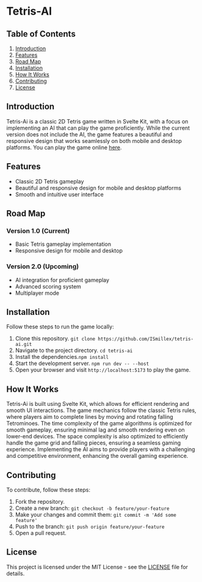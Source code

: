 # Tetris-AI

## Table of Contents
1. [Introduction](#introduction)
2. [Features](#features)
3. [Road Map](#road-map)
4. [Installation](#installation)
5. [How It Works](#how-it-works)
6. [Contributing](#contributing)
7. [License](#license)


## Introduction
Tetris-Ai is a classic 2D Tetris game written in Svelte Kit, with a focus on implementing an AI that can play the game proficiently. While the current version does not include the AI, the game features a beautiful and responsive design that works seamlessly on both mobile and desktop platforms. You can play the game online [here](https://archyn.com.tr/games/tetris).

## Features

- Classic 2D Tetris gameplay
- Beautiful and responsive design for mobile and desktop platforms
- Smooth and intuitive user interface

## Road Map

### Version 1.0 (Current)
- Basic Tetris gameplay implementation
- Responsive design for mobile and desktop

### Version 2.0 (Upcoming)
- AI integration for proficient gameplay
- Advanced scoring system
- Multiplayer mode

## Installation

Follow these steps to run the game locally:

1. Clone this repository. `git clone https://github.com/ISmillex/tetris-ai.git`
2. Navigate to the project directory. `cd tetris-ai`
3. Install the dependencies.`npm install`
4. Start the development server. `npm run dev -- --host`
5. Open your browser and visit `http://localhost:5173` to play the game.

## How It Works

Tetris-Ai is built using Svelte Kit, which allows for efficient rendering and smooth UI interactions. The game mechanics follow the classic Tetris rules, where players aim to complete lines by moving and rotating falling Tetrominoes. The time complexity of the game algorithms is optimized for smooth gameplay, ensuring minimal lag and smooth rendering even on lower-end devices. The space complexity is also optimized to efficiently handle the game grid and falling pieces, ensuring a seamless gaming experience. Implementing the AI aims to provide players with a challenging and competitive environment, enhancing the overall gaming experience.

## Contributing
To contribute, follow these steps:

1. Fork the repository.
2. Create a new branch: `git checkout -b feature/your-feature`
3. Make your changes and commit them: `git commit -m 'Add some feature'`
4. Push to the branch: `git push origin feature/your-feature`
5. Open a pull request.

## License
This project is licensed under the MIT License - see the [LICENSE](LICENSE) file for details.